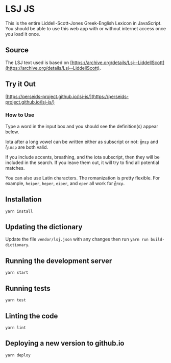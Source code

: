 # LSJ JS

This is the entire Liddell-Scott-Jones Greek-English Lexicon in JavaScript.
You should be able to use this web app with or without internet access once you load it once.

## Source

The LSJ text used is based on
[https://archive.org/details/Lsj--LiddellScott](https://archive.org/details/Lsj--LiddellScott).

## Try it Out

[https://perseids-project.github.io/lsj-js/](https://perseids-project.github.io/lsj-js/)

### How to Use

Type a word in the input box and you should see the definition(s) appear below.

Iota after a long vowel can be written either as subscript or not:
`ᾗπερ` and `ἧιπερ` are both valid.

If you include accents, breathing, and the iota subscript,
then they will be included in the search. If you leave them out, it will try to find all
potential matches.

You can also use Latin characters. The romanization is pretty flexible.
For example, `heiper`, `heper`, `eiper`, and `eper` all work for `ᾗπερ`.


## Installation

`yarn install`

## Updating the dictionary

Update the file `vendor/lsj.json` with any changes then run `yarn run build-dictionary`.

## Running the development server

`yarn start`

## Running tests

`yarn test`

## Linting the code

`yarn lint`

## Deploying a new version to github.io

`yarn deploy`
